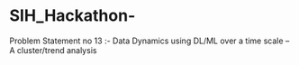 # SIH_Hackathon-
 Problem Statement no 13 :- Data Dynamics using DL/ML over a time scale – A   cluster/trend analysis
